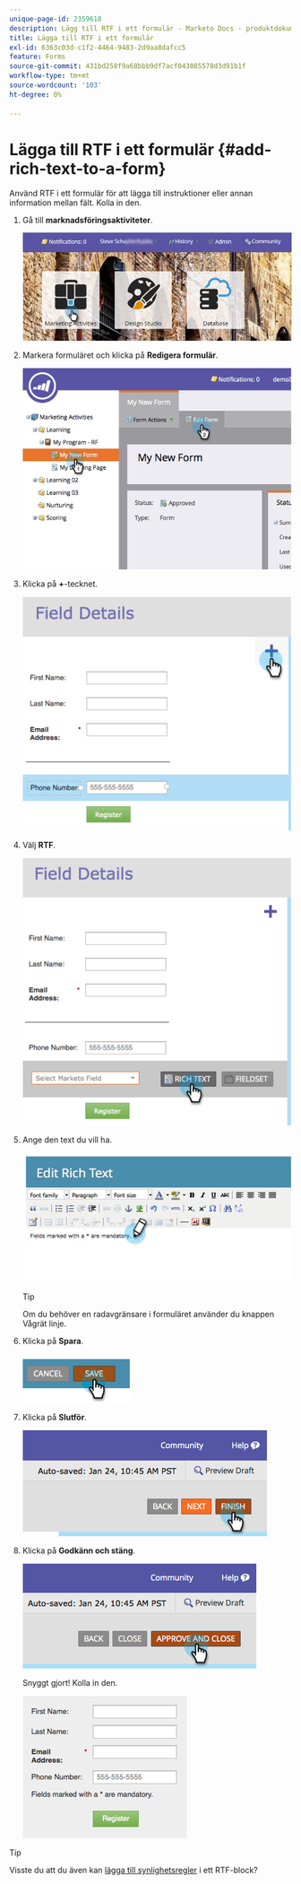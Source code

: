 ```yaml
---
unique-page-id: 2359618
description: Lägg till RTF i ett formulär - Marketo Docs - produktdokumentation
title: Lägga till RTF i ett formulär
exl-id: 6363c03d-c1f2-4464-9483-2d9aa8dafcc5
feature: Forms
source-git-commit: 431bd258f9a68bbb9df7acf043085578d3d91b1f
workflow-type: tm+mt
source-wordcount: '103'
ht-degree: 0%

---
```


# Lägga till RTF i ett formulär {#add-rich-text-to-a-form}

Använd RTF i ett formulär för att lägga till instruktioner eller annan information mellan fält. Kolla in den.

1. Gå till **marknadsföringsaktiviteter**.

   ![](assets/login-marketing-activities-2.png)

1. Markera formuläret och klicka på **Redigera formulär**.

   ![](assets/image2014-9-15-16-3a46-3a7.png)

1. Klicka på **+**-tecknet.

   ![](assets/image2014-9-15-16-3a46-3a43.png)

1. Välj **RTF**.

   ![](assets/image2014-9-15-16-3a47-3a9.png)

1. Ange den text du vill ha.

   ![](assets/image2014-9-15-16-3a47-3a20.png)

   >[!TIP]
   >
   >Om du behöver en radavgränsare i formuläret använder du knappen Vågrät linje.

1. Klicka på **Spara**.

   ![](assets/image2014-9-15-16-3a48-3a18.png)

1. Klicka på **Slutför**.

   ![](assets/image2014-9-15-16-3a48-3a36.png)

1. Klicka på **Godkänn och stäng**.

   ![](assets/image2014-9-15-16-3a48-3a51.png)

   Snyggt gjort! Kolla in den.

   ![](assets/image2014-9-15-16-3a48-3a58.png)

>[!TIP]
>
>Visste du att du även kan [lägga till synlighetsregler](/help/marketo/product-docs/demand-generation/forms/form-fields/dynamically-toggle-visibility-of-a-form-field.md) i ett RTF-block?

